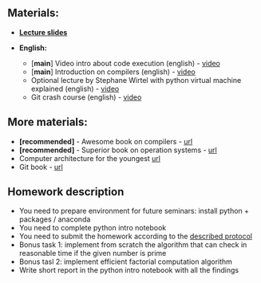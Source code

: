 ## Materials:
* [__Lecture slides__](https://github.com/Aelphy/ISC2018/tree/fall2018/week0/Lecture.pdf)

* __English:__
  * [__main__] Video intro about code execution (english) - [video](https://youtu.be/42KTvGYQYnA)
  * [__main__] Introduction on compilers (english) - [video](https://youtu.be/i7omPsPjsgo)
  * Optional lecture by Stephane Wirtel with python virtual machine explained (english) - [video](https://youtu.be/45BhX5wSeVs)
  * Git crash course (english) - [video](https://youtu.be/SWYqp7iY_Tc) 


## More materials:
* __[recommended]__ - Awesome book on compilers - [url](https://en.wikipedia.org/wiki/Compilers:_Principles,_Techniques,_and_Tools)
* __[recommended]__ - Superior book on operation systems - [url](https://en.wikipedia.org/wiki/Modern_Operating_Systems)
* Computer architecture for the youngest [url](https://www.sciencedirect.com/book/9780123704979/digital-design-and-computer-architecture)
* Git book - [url](https://git-scm.com/book/en/v2)


## Homework description
* You need to prepare environment for future seminars: install python + packages / anaconda
* You need to complete python intro notebook
* You need to submit the homework according to the [described protocol](https://github.com/Aelphy/ISC2019/wiki/Homeworks-and-grading-(ETHZ-and-UZH))
* Bonus task 1: implement from scratch the algorithm that can check in reasonable time if the given number is prime
* Bonus tasl 2: implement efficient factorial computation algorithm
* Write short report in the python intro notebook with all the findings

